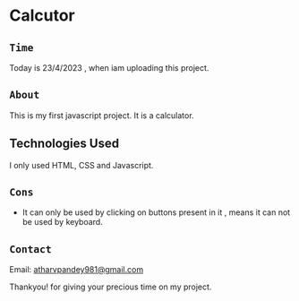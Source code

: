 # Calcutor

## `Time`
Today is 23/4/2023 , when iam uploading this project.
## `About`
This is my first javascript project. It is a calculator.
## Technologies Used
I only used HTML, CSS and Javascript.
## `Cons`
* It can only be used by clicking on buttons present in it , means it can not be used by keyboard.
## `Contact`
Email: <atharvpandey981@gmail.com>

Thankyou! for giving your precious time on my project.
